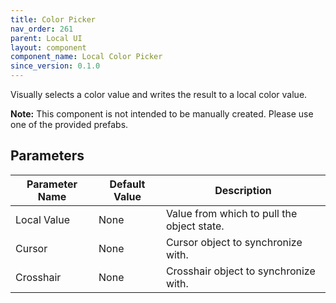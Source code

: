 ```yaml
---
title: Color Picker
nav_order: 261
parent: Local UI
layout: component
component_name: Local Color Picker
since_version: 0.1.0
---
```


Visually selects a color value and writes the result to a local color value.

**Note:** This component is not intended to be manually created. Please use one of the provided prefabs.

## Parameters

| Parameter Name | Default Value | Description                                |
|----------------|---------------|--------------------------------------------|
| Local Value    | None          | Value from which to pull the object state. |
| Cursor         | None          | Cursor object to synchronize with.         |
| Crosshair      | None          | Crosshair object to synchronize with.      |